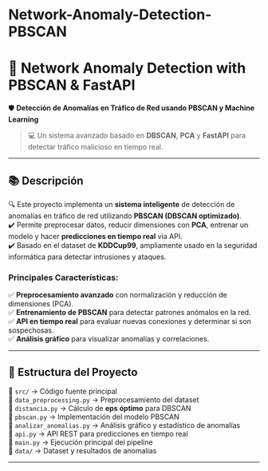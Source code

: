 # Network-Anomaly-Detection-PBSCAN
# 🚀 Network Anomaly Detection with PBSCAN & FastAPI  
🛡️ **Detección de Anomalías en Tráfico de Red usando PBSCAN y Machine Learning**  

> 💻 Un sistema avanzado basado en **DBSCAN**, **PCA** y **FastAPI** para detectar tráfico malicioso en tiempo real.  

---

## **📚 Descripción**  
🔍 Este proyecto implementa un **sistema inteligente** de detección de anomalías en tráfico de red utilizando **PBSCAN (DBSCAN optimizado)**.  
✔️ Permite preprocesar datos, reducir dimensiones con **PCA**, entrenar un modelo y hacer **predicciones en tiempo real** vía API.  
✔️ Basado en el dataset de **KDDCup99**, ampliamente usado en la seguridad informática para detectar intrusiones y ataques.  

### **Principales Características:**  
✅ **Preprocesamiento avanzado** con normalización y reducción de dimensiones (PCA).  
✅ **Entrenamiento de PBSCAN** para detectar patrones anómalos en la red.  
✅ **API en tiempo real** para evaluar nuevas conexiones y determinar si son sospechosas.  
✅ **Análisis gráfico** para visualizar anomalías y correlaciones.  

---

## **📂 Estructura del Proyecto**  

📁 `src/` → Código fuente principal  
📄 `data_preprocessing.py` → Preprocesamiento del dataset  
📄 `distancia.py` → Cálculo de **eps óptimo** para DBSCAN  
📄 `pbscan.py` → Implementación del modelo PBSCAN  
📄 `analizar_anomalias.py` → Análisis gráfico y estadístico de anomalías  
📄 `api.py` → API REST para predicciones en tiempo real  
📄 `main.py` → Ejecución principal del pipeline  
📁 `data/` → Dataset y resultados de anomalías  

---
